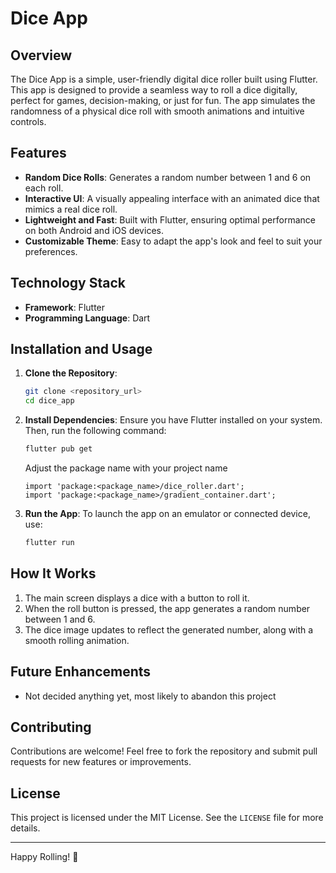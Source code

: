# Dice App

## Overview
The Dice App is a simple, user-friendly digital dice roller built using Flutter. This app is designed to provide a seamless way to roll a dice digitally, perfect for games, decision-making, or just for fun. The app simulates the randomness of a physical dice roll with smooth animations and intuitive controls.

## Features

- **Random Dice Rolls**: Generates a random number between 1 and 6 on each roll.
- **Interactive UI**: A visually appealing interface with an animated dice that mimics a real dice roll.
- **Lightweight and Fast**: Built with Flutter, ensuring optimal performance on both Android and iOS devices.
- **Customizable Theme**: Easy to adapt the app's look and feel to suit your preferences.

## Technology Stack

- **Framework**: Flutter
- **Programming Language**: Dart

## Installation and Usage

1. **Clone the Repository**:
    ```bash
    git clone <repository_url>
    cd dice_app
    ```

2. **Install Dependencies**:
    Ensure you have Flutter installed on your system. Then, run the following command:
    ```bash
    flutter pub get
    ```

    Adjust the package name with your project name
    ```
    import 'package:<package_name>/dice_roller.dart';
    import 'package:<package_name>/gradient_container.dart';
    ```

3. **Run the App**:
    To launch the app on an emulator or connected device, use:
    ```bash
    flutter run
    ```

## How It Works

1. The main screen displays a dice with a button to roll it.
2. When the roll button is pressed, the app generates a random number between 1 and 6.
3. The dice image updates to reflect the generated number, along with a smooth rolling animation.

## Future Enhancements

- Not decided anything yet, most likely to abandon this project

## Contributing

Contributions are welcome! Feel free to fork the repository and submit pull requests for new features or improvements.

## License

This project is licensed under the MIT License. See the `LICENSE` file for more details.

---

Happy Rolling! 🎲